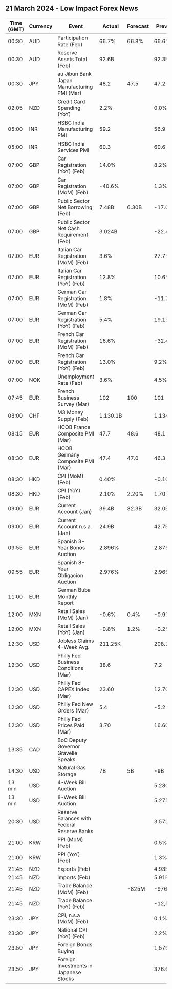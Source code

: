 ## 21 March 2024 - Low Impact Forex News

| Time (GMT) | Currency | Event | Actual | Forecast | Previous |
|------|----------|-------|--------|----------|----------|
| 00:30 | AUD | Participation Rate (Feb) | 66.7% | 66.8% | 66.6% |
| 00:30 | AUD | Reserve Assets Total (Feb) | 92.6B |  | 92.3B |
| 00:30 | JPY | au Jibun Bank Japan Manufacturing PMI (Mar) | 48.2 | 47.5 | 47.2 |
| 02:05 | NZD | Credit Card Spending (YoY) | 2.2% |  | 0.0% |
| 05:00 | INR | HSBC India Manufacturing PMI | 59.2 |  | 56.9 |
| 05:00 | INR | HSBC India Services PMI | 60.3 |  | 60.6 |
| 07:00 | GBP | Car Registration (YoY) (Feb) | 14.0% |  | 8.2% |
| 07:00 | GBP | Car Registration (MoM) (Feb) | -40.6% |  | 1.3% |
| 07:00 | GBP | Public Sector Net Borrowing (Feb) | 7.48B | 6.30B | -17.04B |
| 07:00 | GBP | Public Sector Net Cash Requirement (Feb) | 3.024B |  | -22.482B |
| 07:00 | EUR | Italian Car Registration (MoM) (Feb) | 3.6% |  | 27.7% |
| 07:00 | EUR | Italian Car Registration (YoY) (Feb) | 12.8% |  | 10.6% |
| 07:00 | EUR | German Car Registration (MoM) (Feb) | 1.8% |  | -11.7% |
| 07:00 | EUR | German Car Registration (YoY) (Feb) | 5.4% |  | 19.1% |
| 07:00 | EUR | French Car Registration (MoM) (Feb) | 16.6% |  | -32.4% |
| 07:00 | EUR | French Car Registration (YoY) (Feb) | 13.0% |  | 9.2% |
| 07:00 | NOK | Unemployment Rate (Feb) | 3.6% |  | 4.5% |
| 07:45 | EUR | French Business Survey (Mar) | 102 | 100 | 101 |
| 08:00 | CHF | M3 Money Supply (Feb) | 1,130.1B |  | 1,134.7B |
| 08:15 | EUR | HCOB France Composite PMI (Mar) | 47.7 | 48.6 | 48.1 |
| 08:30 | EUR | HCOB Germany Composite PMI (Mar) | 47.4 | 47.0 | 46.3 |
| 08:30 | HKD | CPI (MoM) (Feb) | 0.40% |  | -0.10% |
| 08:30 | HKD | CPI (YoY) (Feb) | 2.10% | 2.20% | 1.70% |
| 09:00 | EUR | Current Account (Jan) | 39.4B | 32.3B | 32.0B |
| 09:00 | EUR | Current Account n.s.a. (Jan) | 24.9B |  | 42.7B |
| 09:55 | EUR | Spanish 3-Year Bonos Auction | 2.896% |  | 2.875% |
| 09:55 | EUR | Spanish 8-Year Obligacion Auction | 2.976% |  | 2.965% |
| 11:00 | EUR | German Buba Monthly Report |  |  |  |
| 12:00 | MXN | Retail Sales (MoM) (Jan) | -0.6% | 0.4% | -0.9% |
| 12:00 | MXN | Retail Sales (YoY) (Jan) | -0.8% | 1.2% | -0.2% |
| 12:30 | USD | Jobless Claims 4-Week Avg. | 211.25K |  | 208.75K |
| 12:30 | USD | Philly Fed Business Conditions (Mar) | 38.6 |  | 7.2 |
| 12:30 | USD | Philly Fed CAPEX Index (Mar) | 23.60 |  | 12.70 |
| 12:30 | USD | Philly Fed New Orders (Mar) | 5.4 |  | -5.2 |
| 12:30 | USD | Philly Fed Prices Paid (Mar) | 3.70 |  | 16.60 |
| 13:35 | CAD | BoC Deputy Governor Gravelle Speaks |  |  |  |
| 14:30 | USD | Natural Gas Storage | 7B | 5B | -9B |
| 13 min | USD | 4-Week Bill Auction |  |  | 5.280% |
| 13 min | USD | 8-Week Bill Auction |  |  | 5.275% |
| 20:30 | USD | Reserve Balances with Federal Reserve Banks |  |  | 3.573T |
| 21:00 | KRW | PPI (MoM) (Feb) |  |  | 0.5% |
| 21:00 | KRW | PPI (YoY) (Feb) |  |  | 1.3% |
| 21:45 | NZD | Exports (Feb) |  |  | 4.93B |
| 21:45 | NZD | Imports (Feb) |  |  | 5.91B |
| 21:45 | NZD | Trade Balance (MoM) (Feb) |  | -825M | -976M |
| 21:45 | NZD | Trade Balance (YoY) (Feb) |  |  | -12,500M |
| 23:30 | JPY | CPI, n.s.a (MoM) (Feb) |  |  | 0.1% |
| 23:30 | JPY | National CPI (YoY) (Feb) |  |  | 2.2% |
| 23:50 | JPY | Foreign Bonds Buying |  |  | 1,579.6B |
| 23:50 | JPY | Foreign Investments in Japanese Stocks |  |  | 376.6B |
